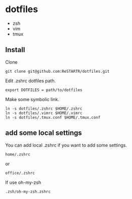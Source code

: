 # dotfiles

- zsh
- vim
- tmux

## Install

Clone

    git clone git@github.com:ReSTARTR/dotfiles.git

Edit .zshrc dotfiles path.

    export DOTFILES = path/to/dotfiles

Make some symbolic link.

    ln -s dotfiles/.zshrc $HOME/.zshrc
    ln -s dotfiles/.vimrc $HOME/.vimrc
    ln -s dotfiles/.tmux.conf $HOME/.tmux.conf

## add some local settings

You can add local .zshrc if you want to add some settings.

    home/.zshrc

or

    office/.zshrc


If use oh-my-zsh


    .zsh/oh-my-zsh.zshrc


